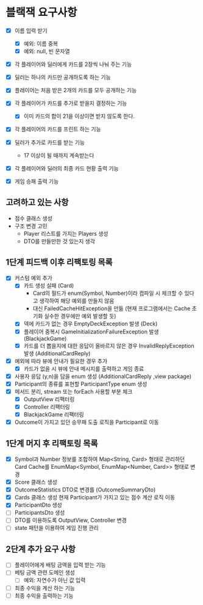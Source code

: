 # 블랙잭 요구사항

- [x] 이름 입력 받기
    - [x] 예외: 이름 중복
    - [x] 예외: null, 빈 문자열
- [x] 각 플레이어와 딜러에게 카드를 2장씩 나눠 주는 기능
- [x] 딜러는 하나의 카드만 공개하도록 하는 기능
- [x] 플레이어는 처음 받은 2개의 카드를 모두 공개하는 기능
- [x] 각 플레이어가 카드를 추가로 받을지 결정하는 기능
    - [x] 이미 카드의 합이 21을 이상이면 받지 않도록 한다.
- [x] 각 플레이어의 카드를 프린트 하는 기능
- [x] 딜러가 추가로 카드를 받는 기능
    - 17 이상이 될 때까지 계속받는다

- [x] 각 플레이어와 딜러의 최종 카드 현황 출력 기능
- [x] 게임 승패 출력 기능

## 고려하고 있는 사항

- 점수 클래스 생성
- 구조 변경 고민
    - Player 리스트를 가지는 Players 생성
    - DTO를 만들만한 것 있는지 생각

## 1단계 피드백 이후 리팩토링 목록

- [x] 커스텀 예외 추가
    - [x] 카드 생성 실패 (Card)
        - Card의 필드가 enum(Symbol, Number)이라 컴파일 시 체크할 수 있다고 생각하여 해당 예외를 만들지 않음
        - 대신 FailedCacheHitException을 만듦 (현재 프로그램에서는 Cache 초기화 실수한 경우에만 예외 발생할 듯)
    - [x] 덱에 카드가 없는 경우 EmptyDeckException 발생 (Deck)
    - [x] 플레이어 중복시 GameInitializationFailureException 발생 (BlackjackGame)
    - [x] 카드를 더 뽑을지에 대한 응답이 올바르지 않은 경우 InvalidReplyException 발생 (AdditionalCardReply)
- [x] 예외에 따라 뷰에 안내가 필요한 경우 추가
    - [x] 카드가 없을 시 뷰에 안내 메시지를 출력하고 게임 종료
- [x] 사용자 응답 (y,n)을 담을 enum 생성 (AdditionalCardReply ,view package)
- [x] Participant의 종류를 표현할 ParticipantType enum 생성
- [x] 메서드 분리, stream 또는 forEach 사용할 부분 체크
    - [x] OutputView 리팩터링
    - [x] Controller 리팩터링
    - [x] BlackjackGame 리팩터링
- [x] Outcome이 가지고 있던 승무패 도출 로직을 Participant로 이동

## 1단계 머지 후 리팩토링 목록

- [x] Symbol과 Number 정보를 조합하여 Map<String, Card> 형태로 관리하던 Card Cache를 EnumMap<Symbol, EnumMap<Number, Card>> 형태로 변경
- [x] Score 클래스 생성
- [x] OutcomeStatistics DTO로 변경를 (OutcomeSummaryDto)
- [x] Cards 클래스 생성 현재 Participant가 가지고 있는 점수 계산 로직 이동
- [x] ParticipantDto 생성
- [ ] ParticipantsDto 생성
- [ ] DTO를 이용하도록 OutputView, Controller 변경
- [ ] state 패턴을 이용하여 게임 진행 관리

## 2단계 추가 요구 사항

- [ ] 플레이어에게 배팅 금액을 입력 받는 기능
- [ ] 베팅 금액 관련 도메인 생성
    - [ ] 예외: 자연수가 아닌 값 입력
- [ ] 최종 수익을 계산 하는 기능
- [ ] 최종 수익을 출력하는 기능
